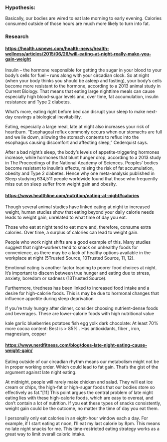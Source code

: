 ### Hypothesis: 
Basically, our bodies are wired to eat late morning to early evening. Calories consumed outside of those hours are much more likely to turn into fat. 

### Research


#### https://health.usnews.com/health-news/health-wellness/articles/2015/06/26/will-eating-at-night-really-make-you-gain-weight

Insulin – the hormone responsible for getting the sugar in your blood to your body’s cells for fuel – runs along with your circadian clock. So at night (when your body thinks you should be asleep and fasting), your body’s cells become more resistant to the hormone, according to a 2013 animal study in Current Biology. That means that eating large nighttime meals can cause especially high blood-sugar levels and, over time, fat accumulation, insulin resistance and Type 2 diabetes.

What’s more, eating right before bed can disrupt your sleep to make next-day cravings a biological inevitability. 

Eating, especially a large meal, late at night also increases your risk of heartburn. “Esophageal reflux commonly occurs when our stomachs are full and we lie down, allowing the stomach contents to reflux into the esophagus causing discomfort and affecting sleep,” Cederquist says.

After a bad night’s sleep, the body’s levels of appetite-triggering hormones increase, while hormones that blunt hunger drop, according to a 2013 study in The Proceedings of the National Academy of Sciences. Peoples' bodies become resistant to insulin’s effects, raising the risk of fat accumulation, obesity and Type 2 diabetes. Hence why one meta-analysis published in Sleep studying 634,511 people worldwide found that those who frequently miss out on sleep suffer from weight gain and obesity.


#### https://www.healthline.com/nutrition/eating-at-night#calories
Though several animal studies have linked eating at night to increased weight, human studies show that eating beyond your daily calorie needs leads to weight gain, unrelated to what time of day you eat.

Those who eat at night tend to eat more and, therefore, consume extra calories. Over time, a surplus of calories can lead to weight gain.

People who work night shifts are a good example of this. Many studies suggest that night-workers tend to snack on unhealthy foods for convenience, as there may be a lack of healthy options available in the workplace at night (5Trusted Source, 10Trusted Source, 11, 12).

Emotional eating is another factor leading to poorer food choices at night. It’s important to discern between true hunger and eating due to stress, anxiety, boredom or sadness (13Trusted Source).

Furthermore, tiredness has been linked to increased food intake and a desire for high-calorie foods. This is may be due to hormonal changes that influence appetite during sleep deprivation

If you’re truly hungry after dinner, consider choosing nutrient-dense foods and beverages. These are lower-calorie foods with high nutritional value


kale
garlic
blueberries
potatoes
fish
egg yolk
dark chocolate: At least 70% more cocoa content: Best is > 85% . Has antioxidants, fiber , iron, magnesium, copper 


#### https://www.nerdfitness.com/blog/does-late-night-eating-cause-weight-gain/

Eating outside of our circadian rhythm means our metabolism might not be in proper working order. Which could lead to fat gain. That’s the gist of the argument against late night eating.

At midnight, people will rarely make chicken and salad. They will eat ice cream or chips, the high-fat or high-sugar foods that our bodies store so effectively as fat.”[11] This point argues the central problem of late night eating lies with these high-calorie foods, which are easy to overeat, and don’t contain a lot of nutrition. If you eat these types of snacks consistently, weight gain could be the outcome, no matter the time of day you eat them.

I personally only eat calories in an eight-hour window each a day. For example, if I start eating at noon, I’ll eat my last calorie by 8pm. This means no late night snacks for me. This time-restricted eating strategy works as a great way to limit overall caloric intake.





